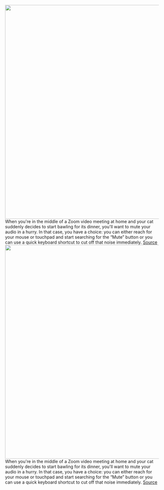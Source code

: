 <img src='https://cdn.vox-cdn.com/thumbor/r8p7kghPWSNw2Xw55_p8whPcfDk=/0x0:6080x4125/1200x800/filters:focal(2554x1577:3526x2549)/cdn.vox-cdn.com/uploads/chorus_image/image/66555154/1198625928.jpg.0.jpg' width='700px' /><br/>
When you're in the middle of a Zoom video meeting at home and your cat suddenly decides to start bawling for its dinner, you'll want to mute your audio in a hurry. In that case, you have a choice: you can either reach for your mouse or touchpad and start searching for the “Mute” button or you can use a quick keyboard shortcut to cut off that noise immediately.
<a href='https://www.theverge.com/2020/3/25/21194324/zoom-keyboard-shortcuts-mac-pc-video-conference-call-how-to'> Source <a/><img src='https://cdn.vox-cdn.com/thumbor/r8p7kghPWSNw2Xw55_p8whPcfDk=/0x0:6080x4125/1200x800/filters:focal(2554x1577:3526x2549)/cdn.vox-cdn.com/uploads/chorus_image/image/66555154/1198625928.jpg.0.jpg' width='700px' /><br/>
When you're in the middle of a Zoom video meeting at home and your cat suddenly decides to start bawling for its dinner, you'll want to mute your audio in a hurry. In that case, you have a choice: you can either reach for your mouse or touchpad and start searching for the “Mute” button or you can use a quick keyboard shortcut to cut off that noise immediately.
<a href='https://www.theverge.com/2020/3/25/21194324/zoom-keyboard-shortcuts-mac-pc-video-conference-call-how-to'> Source <a/>